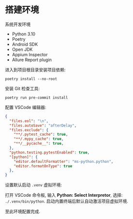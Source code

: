 # 搭建环境

系统开发环境

- Python 3.10
- Poetry
- Android SDK
- Open JDK
- Appium Inspector
- Allure Report plugin

进入到项目根目录安装项目依赖:

```shell
poetry install --no-root
```

安装 Git 检查工具:

```shell
poetry run pre-commit install
```

配置 VSCode 编辑器:

```json
{
  "files.eol": "\n",
  "files.autoSave": "afterDelay",
  "files.exclude": {
    "**/.pytest_cache": true,
    "**/.mypy_cache": true,
    "**/__pycache__": true,
  },
  "python.testing.pytestEnabled": true,
  "[python]": {
    "editor.defaultFormatter": "ms-python.python",
    "editor.formatOnType": true
  },
}
```

设置默认启动 `.venv` 虚拟环境:

打开 VSCode 命令板, 输入 **Python: Select Interpretor**, 选择: `./.venv/bin/python`.
启动内置终端后默认自动激活项目虚拟环境.

至此环境配置完成.
